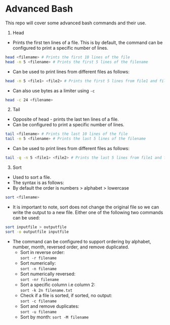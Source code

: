 # Advanced Bash
This repo will cover some advanced bash commands and their use.

1. Head
* Prints the first ten lines of a file. This is by default, the command can be configured to print a specific number of lines.
```bash
head <filename> # Prints the first 10 lines of the file
head -n 5 <filename> # Prints the first 5 lines of the filename
```
* Can be used to print lines from different files as follows:
```bash
head -n 5 <file1> <file2> # Prints the first 5 lines from file1 and file2
```
* Can also use bytes as a limiter using `-c`
```bash
head -c 24 <filename>
```

2. Tail
* Opposite of head - prints the last ten lines of a file.
* Can be configured to print a specific number of lines.
```bash
tail <filename> # Prints the last 10 lines of the file
tail -n 5 <filename> # Prints the last 5 lines of the filename
```
* Can be used to print lines from different files as follows:
```bash
tail -q -n 5 <file1> <file2> # Prints the last 5 lines from file1 and file2
```
3. Sort
* Used to sort a file.
* The syntax is as follows:
* By default the order is numbers > alphabet > lowercase
```bash
sort <filename>
```
* It is important to note, sort does not change the original file so we can write the output to a new file. Either one of the following two commands can be used:
```bash
sort inputfile > outputfile
sort -o outputfile inputfile
```
* The command can be configured to support ordering by alphabet, number, month, reversed order, and remove duplicated.
  * Sort in reverse order:     
    `sort -r filename`    
  * Sort numerically:     
    `sort -n filename`    
  * Sort numerically reversed:    
    `sort -nr filename`       
  * Sort a specific column i.e column 2:     
    `sort -k 2n filename.txt`     
  * Check if a file is sorted, if sorted, no output:    
    `sort -c filename`   
  * Sort and remove duplicates:    
    `sort -u filename`     
  * Sort by month:
    `sort -M filename`
